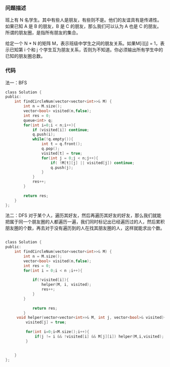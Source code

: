 ### 问题描述
班上有 N 名学生。其中有些人是朋友，有些则不是。他们的友谊具有是传递性。如果已知 A 是 B 的朋友，B 是 C 的朋友，那么我们可以认为 A 也是 C 的朋友。所谓的朋友圈，是指所有朋友的集合。

给定一个 N * N 的矩阵 M，表示班级中学生之间的朋友关系。如果M[i][j] = 1，表示已知第 i 个和 j 个学生互为朋友关系，否则为不知道。你必须输出所有学生中的已知的朋友圈总数。
### 代码
法一：BFS
```c
class Solution {
public:
    int findCircleNum(vector<vector<int>>& M) {
        int n = M.size();
        vector<bool> visited(n,false);
        int res = 0;
        queue<int> q;
        for(int i=0;i < n;i++){
            if (visited[i]) continue;
            q.push(i); 
            while(!q.empty()){
                int t = q.front();
                q.pop();
                visited[t] = true;
                for(int j = 0;j < n;j++){
                    if( !M[t][j] || visited[j]) continue;
                    q.push(j);
                }
            }
            res++;  
        }
        
        return res;
    }
};

```
法二：DFS
 对于某个人，遍历其好友，然后再遍历其好友的好友，那么我们就能把属于同一个朋友圈的人都遍历一遍，我们同时标记出已经遍历过的人，然后累积朋友圈的个数，再去对于没有遍历到的人在找其朋友圈的人，这样就能求出个数。
```c

class Solution {
public:
    int findCircleNum(vector<vector<int>>& M) {
        int n = M.size();
        vector<bool> visited(n,false);
        int res = 0;
        for(int i = 0;i < n ;i++){
            
            if(!visited[i]){
                helper(M, i, visited);
                res++;
            }
        }
            
            return res;  
        }
     void helper(vector<vector<int>>& M, int j, vector<bool>& visited){
         visited[j] = true;
        
         for(int i=0;i<M.size();i++){
             if(j != i && !visited[i] && M[j][i]) helper(M,i,visited); 
         }
         
        
    }
};
```